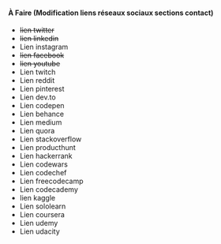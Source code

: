#### À Faire (Modification liens réseaux sociaux sections contact)
- <strike>lien twitter</strike>
- <strike>lien linkedin</strike>
- Lien instagram
- <strike>lien facebook</strike>
- <strike>lien youtube</strike>
- Lien twitch
- Lien reddit
- Lien pinterest
- Lien dev.to
- Lien codepen
- Lien behance
- Lien medium
- Lien quora
- Lien stackoverflow
- Lien producthunt
- Lien hackerrank
- Lien codewars
- Lien codechef
- Lien freecodecamp
- Lien codecademy
- lien kaggle
- Lien sololearn
- Lien coursera
- Lien udemy
- Lien udacity
